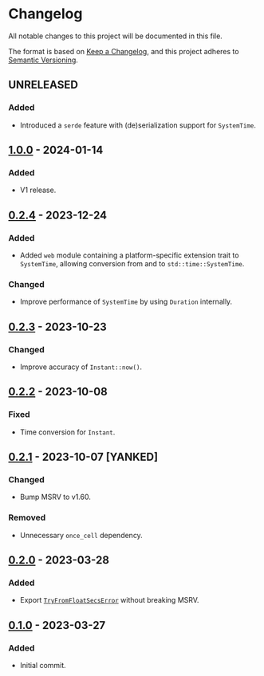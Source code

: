 # Changelog

All notable changes to this project will be documented in this file.

The format is based on [Keep a Changelog](https://keepachangelog.com/en/1.0.0/),
and this project adheres to [Semantic Versioning](https://semver.org/spec/v2.0.0.html).

## UNRELEASED

### Added
- Introduced a `serde` feature with (de)serialization support for
  `SystemTime`.


## [1.0.0] - 2024-01-14

### Added
- V1 release.


## [0.2.4] - 2023-12-24

### Added
- Added `web` module containing a platform-specific extension trait to
  `SystemTime`, allowing conversion from and to `std::time::SystemTime`.

### Changed
- Improve performance of `SystemTime` by using `Duration` internally.


## [0.2.3] - 2023-10-23

### Changed
- Improve accuracy of `Instant::now()`.


## [0.2.2] - 2023-10-08

### Fixed
- Time conversion for `Instant`.


## [0.2.1] - 2023-10-07 [YANKED]

### Changed
- Bump MSRV to v1.60.

### Removed
- Unnecessary `once_cell` dependency.


## [0.2.0] - 2023-03-28

### Added
- Export [`TryFromFloatSecsError`] without breaking MSRV.

[`TryFromFloatSecsError`]: https://doc.rust-lang.org/std/time/struct.TryFromFloatSecsError.html


## [0.1.0] - 2023-03-27

### Added
- Initial commit.


[Unreleased]: https://github.com/daxpedda/web-time/compare/v1.0.0...HEAD
[1.0.0]: https://github.com/daxpedda/web-time/compare/v0.2.4...v1.0.0
[0.2.4]: https://github.com/daxpedda/web-time/compare/v0.2.3...v0.2.4
[0.2.3]: https://github.com/daxpedda/web-time/compare/v0.2.2...v0.2.3
[0.2.2]: https://github.com/daxpedda/web-time/compare/v0.2.1...v0.2.2
[0.2.1]: https://github.com/daxpedda/web-time/compare/v0.2.0...v0.2.1
[0.2.0]: https://github.com/daxpedda/web-time/compare/v0.1.0...v0.2.0
[0.1.0]: https://github.com/daxpedda/web-time/releases/tag/v0.1.0
